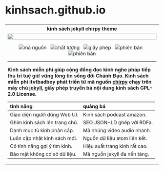 <div style="font-fanily: Roboto; font-size: 18px; width: 100%;">
<h1>kinhsach.github.io</h1>
<table style="width: 100%;">
<tr><th>kinh sách jekyll chirpy theme</th></tr>
<tr>
<td>
<img src="https://chirpy-img.netlify.app/commons/devices-mockup.png" width="100%" height="auto" />

<div align="center">

![mã nguồn](https://img.shields.io/github/actions/workflow/status/cotes2020/jekyll-theme-chirpy/ci.yml?logo=github)&nbsp;&nbsp;
![chất lượng](https://img.shields.io/codacy/grade/4e556876a3c54d5e8f2d2857c4f43894?logo=codacy)&nbsp;&nbsp;
![giấy phép](https://img.shields.io/github/license/cotes2020/jekyll-theme-chirpy?color=goldenrod)&nbsp;&nbsp;
![phiên bản](https://img.shields.io/gem/v/jekyll-theme-chirpy?&logo=RubyGems&logoColor=ghostwhite&label=gem&color=orange)&nbsp;&nbsp;
![phiên bản](https://img.shields.io/badge/Dev_Containers-Open-deepskyblue?logo=linuxcontainers)

</div>
<hr>
<p><b>Kinh sách miễn phí giúp cộng đồng đọc kinh nghe pháp tiếp thu trí tuệ giữ vững lòng tin sống đời Chánh Đạo. Kinh sách miễn phí itvtbadboy phát triển từ mã nguồn <a href="https://github.com/cotes2020/jekyll-theme-chirpy" title="kinh sách" target="_blank">chirpy</a> chạy trên máy chủ <a href="https://jekyllrb.com/" title="kinh sách" target="_blank">jekyll</a>, giấy phép truyền bá nội dung kinh sách GPL-2.0 License.</b></p>

| tính năng | quảng bá |
|:----------|:----------|
| Giao diện người dùng Web UI. | Kinh sách podcast amazon. |
| Ghim kinh sách lên trang chủ. | SEO JSON-LD ghép với RDFa. |
| Danh mục tủ kinh phân cấp. | Mã nhúng video audio nhanh. |
| Luôn cập nhật kinh sách mới. | Nguồn dữ liệu atom liên kết. |
| Có tính năng gợi ý tìm kinh. | Hiệu suất trang kinh rất cao. |
| Bảo mật không cơ sở dữ liệu. | Mã nguồn jekyll đa nền tảng. |

</td>
</tr>
</table>
</div>

